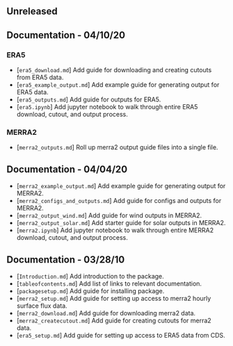 ## Unreleased


## Documentation - 04/10/20

### ERA5
* [`era5_download.md`] Add guide for downloading and creating cutouts from ERA5 data.
* [`era5_example_output.md`] Add example guide for generating output for ERA5 data.
* [`era5_outputs.md`] Add guide for outputs for ERA5.
* [`era5.ipynb`] Add jupyter notebook to walk through entire ERA5 download, cutout, and output process.

### MERRA2
* [`merra2_outputs.md`] Roll up merra2 output guide files into a single file.


## Documentation - 04/04/20
* [`merra2_example_output.md`] Add example guide for generating output for MERRA2.
* [`merra2_configs_and_outputs.md`] Add guide for configs and outputs for MERRA2.
* [`merra2_output_wind.md`] Add guide for wind outputs in MERRA2.
* [`merra2_output_solar.md`] Add starter guide for solar outputs in MERRA2.
* [`merra2.ipynb`] Add jupyter notebook to walk through entire MERRA2 download, cutout, and output process.


## Documentation - 03/28/10
* [`Introduction.md`] Add introduction to the package.
* [`tableofcontents.md`] Add list of links to relevant documentation.
* [`packagesetup.md`] Add guide for installing package.
* [`merra2_setup.md`] Add guide for setting up access to merra2 hourly surface flux data.
* [`merra2_download.md`] Add guide for downloading merra2 data.
* [`merra2_createcutout.md`] Add guide for creating cutouts for merra2 data.
* [`era5_setup.md`] Add guide for setting up access to ERA5 data from CDS.